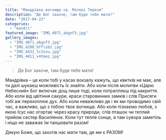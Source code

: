 ```yaml
---
title: "Мандрівка вогнища св. Матері Терези"
description: "Де Бог захоче, там буде тебе мати!"
date: "2017-04-23"
categories:
  - "mandri"
featured_image: "IMG_4071_akgnf3.jpg"
gallery_images:
  - "IMG_4071_akgnf3.jpg"
  - "IMG_4280_bfflsb2.jpg"
  - "IMG_4432_tc2ovu.jpg"
  - "IMG_4411_v4tmez.jpg"
---
```


<blockquote>
Де Бог захоче, там буде тебе мати!
</blockquote>

Мандрівка – це коли тобі у касах вокзалу кажуть, що квитків не має, але ти далі шукаєш можливість їх знайти. Або коли після молитви «Царю Небесний» Бог включає дощ лише тоді, коли потрапляєш під накриття. Або коли від цвітіння сакури, краси старовинних замків і слів Присяги тобі аж перехоплює дух. Або коли неважливо де і як ми проводимо свій час, а важливо, що з тобою твоє вогнище. Або коли пізнаємо любов, з якою Ісус нас огортає через красу природи, спів пташок чи теплий прийом сестер Василіянок. Коли тут тепле сонце, а там сувора заметіль і ніщо не заважає їм танцювати разом! 

Дякую Боже, що захотів нас мати там, де ми є РАЗОМ!

